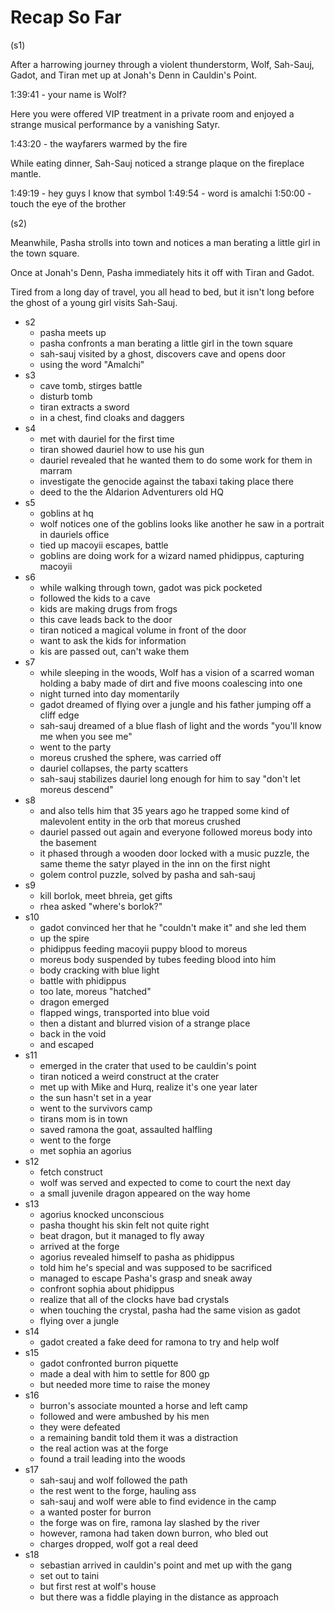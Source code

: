 # Recap So Far

(s1)

After a harrowing journey through a violent thunderstorm, Wolf, Sah-Sauj, Gadot, and Tiran met up at Jonah's Denn in Cauldin's Point.

1:39:41 - your name is Wolf?

Here you were offered VIP treatment in a private room and enjoyed a strange musical performance by a vanishing Satyr.

1:43:20 - the wayfarers warmed by the fire

While eating dinner, Sah-Sauj noticed a strange plaque on the fireplace mantle.

1:49:19 - hey guys I know that symbol
1:49:54 - word is amalchi
1:50:00 - touch the eye of the brother

(s2)

Meanwhile, Pasha strolls into town and notices a man berating a little girl in the town square.

Once at Jonah's Denn, Pasha immediately hits it off with Tiran and Gadot.

Tired from a long day of travel, you all head to bed, but it isn't long before the ghost of a young girl visits Sah-Sauj.

- s2
  - pasha meets up
  - pasha confronts a man berating a little girl in the town square
  - sah-sauj visited by a ghost, discovers cave and opens door
  - using the word "Amalchi"
- s3
  - cave tomb, stirges battle
  - disturb tomb
  - tiran extracts a sword
  - in a chest, find cloaks and daggers
- s4
  - met with dauriel for the first time
  - tiran showed dauriel how to use his gun
  - dauriel revealed that he wanted them to do some work for them in marram
  - investigate the genocide against the tabaxi taking place there
  - deed to the the Aldarion Adventurers old HQ
- s5
  - goblins at hq
  - wolf notices one of the goblins looks like another he saw in a portrait in dauriels office
  - tied up macoyii escapes, battle
  - goblins are doing work for a wizard named phidippus, capturing macoyii
- s6
  - while walking through town, gadot was pick pocketed
  - followed the kids to a cave
  - kids are making drugs from frogs
  - this cave leads back to the door
  - tiran noticed a magical volume in front of the door
  - want to ask the kids for information
  - kis are passed out, can't wake them
- s7
  - while sleeping in the woods, Wolf has a vision of a scarred woman holding a baby made of dirt and five moons coalescing into one
  - night turned into day momentarily
  - gadot dreamed of flying over a jungle and his father jumping off a cliff edge
  - sah-sauj dreamed of a blue flash of light and the words "you'll know me when you see me"
  - went to the party
  - moreus crushed the sphere, was carried off
  - dauriel collapses, the party scatters
  - sah-sauj stabilizes dauriel long enough for him to say "don't let moreus descend"
- s8
  - and also tells him that 35 years ago he trapped some kind of malevolent entity in the orb that moreus crushed
  - dauriel passed out again and everyone followed moreus body into the basement
  - it phased through a wooden door locked with a music puzzle, the same theme the satyr played in the inn on the first night
  - golem control puzzle, solved by pasha and sah-sauj
- s9
  - kill borlok, meet bhreia, get gifts
  - rhea asked "where's borlok?"
- s10
  - gadot convinced her that he "couldn't make it" and she led them
  - up the spire
  - phidippus feeding macoyii puppy blood to moreus
  - moreus body suspended by tubes feeding blood into him
  - body cracking with blue light
  - battle with phidippus
  - too late, moreus "hatched"
  - dragon emerged
  - flapped wings, transported into blue void
  - then a distant and blurred vision of a strange place
  - back in the void
  - and escaped
- s11
  - emerged in the crater that used to be cauldin's point
  - tiran noticed a weird construct at the crater
  - met up with Mike and Hurq, realize it's one year later
  - the sun hasn't set in a year
  - went to the survivors camp
  - tirans mom is in town
  - saved ramona the goat, assaulted halfling
  - went to the forge
  - met sophia an agorius
- s12
  - fetch construct
  - wolf was served and expected to come to court the next day
  - a small juvenile dragon appeared on the way home
- s13
  - agorius knocked unconscious
  - pasha thought his skin felt not quite right
  - beat dragon, but it managed to fly away
  - arrived at the forge
  - agorius revealed himself to pasha as phidippus
  - told him he's special and was supposed to be sacrificed
  - managed to escape Pasha's grasp and sneak away
  - confront sophia about phidippus
  - realize that all of the clocks have bad crystals
  - when touching the crystal, pasha had the same vision as gadot
  - flying over a jungle
- s14
  - gadot created a fake deed for ramona to try and help wolf
- s15
  - gadot confronted burron piquette
  - made a deal with him to settle for 800 gp
  - but needed more time to raise the money
- s16
  - burron's associate mounted a horse and left camp
  - followed and were ambushed by his men
  - they were defeated
  - a remaining bandit told them it was a distraction
  - the real action was at the forge
  - found a trail leading into the woods
- s17
  - sah-sauj and wolf followed the path
  - the rest went to the forge, hauling ass
  - sah-sauj and wolf were able to find evidence in the camp
  - a wanted poster for burron
  - the forge was on fire, ramona lay slashed by the river
  - however, ramona had taken down burron, who bled out
  - charges dropped, wolf got a real deed
- s18
  - sebastian arrived in cauldin's point and met up with the gang
  - set out to taini
  - but first rest at wolf's house
  - but there was a fiddle playing in the distance as approach
